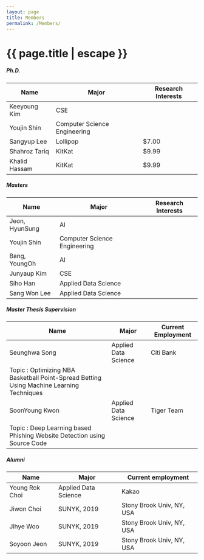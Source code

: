 ```yaml
---
layout: page
title: Members
permalink: /Members/
---
```


<h1 class="page-title">{{ page.title | escape }}</h1>

<div class="section">
    <h5>Ph.D.</h5> 
    <div class="row">
          <div class="col s12">
            <table>
              <thead>
                <tr>
                    <th>Name</th>
                    <th>Major</th>
                    <th>Research Interests</th>
                </tr>
              </thead>
              <tbody>
                <tr>
                  <td>Keeyoung Kim</td>
                  <td>CSE</td>
                  <td> </td>
                </tr>
                <tr>
                  <td>Youjin Shin</td>
                  <td>Computer Science Engineering</td>
                  <td> </td>
                </tr>
                <tr>
                  <td>Sangyup Lee</td>
                  <td>Lollipop</td>
                  <td>$7.00</td>
                </tr>
                <tr>
                  <td>Shahroz Tariq</td>
                  <td>KitKat</td>
                  <td>$9.99</td>
                </tr>
                <tr>
                  <td>Khalid Hassam</td>
                  <td>KitKat</td>
                  <td>$9.99</td>       
                </tr>
              </tbody>
            </table>
          </div>
    </div>
</div>

<div class="section">
    <h5>Masters</h5> 
    <div class="row">
          <div class="col s12">
            <table>
              <thead>
                <tr>
                    <th>Name</th>
                    <th>Major</th>
                    <th>Research Interests</th>
                </tr>
              </thead>
              <tbody>
                <tr>
                  <td>Jeon, HyunSung</td>
                  <td>AI</td>
                  <td> </td>
                </tr>
                <tr>
                  <td>Youjin Shin</td>
                  <td>Computer Science Engineering</td>
                  <td> </td>
                </tr>
                <tr>
                  <td>Bang, YoungOh</td>
                  <td>AI</td>
                  <td> </td>
                </tr>
                <tr>
                  <td>Junyaup Kim</td>
                  <td>CSE</td>
                  <td> </td>       
                </tr>
                <tr>
                  <td>Siho Han</td>
                  <td>Applied Data Science</td>
                  <td> </td>       
                </tr>
                <tr>
                  <td>Sang Won Lee</td>
                  <td>Applied Data Science</td>
                  <td> </td>       
                </tr> 
              </tbody>
            </table>
          </div>
    </div>
</div>


<div class="section">
    <h5>Master Thesis Supervision</h5> 
    <div class="row">
          <div class="col s12">
            <table>
              <thead>
                <tr>
                    <th>Name</th>
                    <th>Major</th>
                    <th>Current Employment</th>
                </tr>
              </thead>
              <tbody>
                <tr>
                  <td>Seunghwa Song</td>
                  <td>Applied Data Science</td>
                  <td>Citi Bank</td>
                </tr>
                <tr>
                    <td>Topic : Optimizing NBA Basketball Point-Spread Betting Using Machine Learning Techniques</td>
                </tr>
                <tr>
                  <td>SoonYoung Kwon</td>
                  <td>Applied Data Science</td>
                  <td>Tiger Team</td>
                </tr>
                <tr>
                  <td>Topic : Deep Learning based Phishing Website Detection using Source Code</td>
                </tr>  
              </tbody>
            </table>
          </div>
    </div>
</div>

<div class="section">
    <h5>Alumni</h5> 
    <div class="row">
          <div class="col s12">
            <table>
              <thead>
                <tr>
                    <th>Name</th>
                    <th>Major</th>
                    <th>Current employment</th>
                </tr>
              </thead>
              <tbody>
                <tr>
                  <td>Young Rok Choi </td>
                  <td>Applied Data Science</td>
                  <td>Kakao</td>
                </tr>
                <tr>
                  <td>Jiwon Choi</td>
                  <td>SUNYK, 2019</td>
                  <td>Stony Brook Univ, NY, USA</td>
                </tr>
                <tr>
                  <td>Jihye Woo</td>
                  <td>SUNYK, 2019</td>
                  <td>Stony Brook Univ, NY, USA</td>
                </tr>
                <tr>
                  <td>Soyoon Jeon</td>
                  <td>SUNYK, 2019</td>
                  <td>Stony Brook Univ, NY, USA</td>
                </tr>
                </tr> 
              </tbody>
            </table>
          </div>
    </div>
</div>
